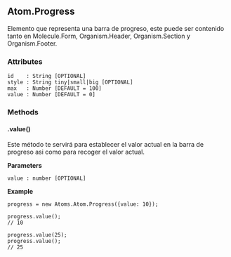 ## Atom.Progress
Elemento que representa una barra de progreso, este puede ser contenido tanto en Molecule.Form, Organism.Header, Organism.Section y Organism.Footer.


### Attributes

```
id    : String [OPTIONAL]
style : String tiny|small|big [OPTIONAL]
max   : Number [DEFAULT = 100]
value : Number [DEFAULT = 0]
```

### Methods

#### .value()
Este método te servirá para establecer el valor actual en la barra de progreso asi como para recoger el valor actual.

**Parameters**

```
value : number [OPTIONAL]
```

**Example**

```
progress = new Atoms.Atom.Progress({value: 10});

progress.value();
// 10

progress.value(25);
progress.value();
// 25
```
